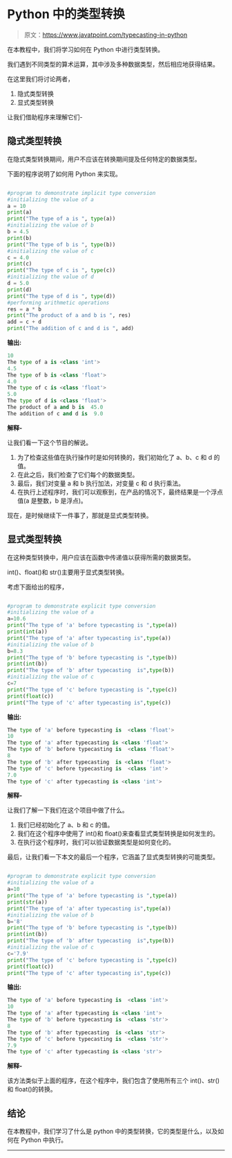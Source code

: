 # Python 中的类型转换

> 原文：<https://www.javatpoint.com/typecasting-in-python>

在本教程中，我们将学习如何在 Python 中进行类型转换。

我们遇到不同类型的算术运算，其中涉及多种数据类型，然后相应地获得结果。

在这里我们将讨论两者，

1.  隐式类型转换
2.  显式类型转换

让我们借助程序来理解它们-

## 隐式类型转换

在隐式类型转换期间，用户不应该在转换期间提及任何特定的数据类型。

下面的程序说明了如何用 Python 来实现。

```py

#program to demonstrate implicit type conversion
#initializing the value of a
a = 10
print(a)
print("The type of a is ", type(a))
#initializing the value of b
b = 4.5
print(b)
print("The type of b is ", type(b))
#initializing the value of c
c = 4.0
print(c)
print("The type of c is ", type(c))
#initializing the value of d
d = 5.0
print(d)
print("The type of d is ", type(d))
#performing arithmetic operations
res = a * b
print("The product of a and b is ", res)
add = c + d
print("The addition of c and d is ", add)

```

**输出:**

```py
10
The type of a is <class 'int'>
4.5
The type of b is <class 'float'>
4.0
The type of c is <class 'float'>
5.0
The type of d is <class 'float'>
The product of a and b is  45.0
The addition of c and d is  9.0

```

**解释-**

让我们看一下这个节目的解说。

1.  为了检查这些值在执行操作时是如何转换的，我们初始化了 a、b、c 和 d 的值。
2.  在此之后，我们检查了它们每个的数据类型。
3.  最后，我们对变量 a 和 b 执行加法，对变量 c 和 d 执行乘法。
4.  在执行上述程序时，我们可以观察到，在产品的情况下，最终结果是一个浮点值(a 是整数，b 是浮点)。

现在，是时候继续下一件事了，那就是显式类型转换。

## 显式类型转换

在这种类型转换中，用户应该在函数中传递值以获得所需的数据类型。

int()、float()和 str()主要用于显式类型转换。

考虑下面给出的程序，

```py

#program to demonstrate explicit type conversion
#initializing the value of a
a=10.6
print("The type of 'a' before typecasting is ",type(a))
print(int(a))
print("The type of 'a' after typecasting is",type(a))
#initializing the value of b
b=8.3
print("The type of 'b' before typecasting is ",type(b))
print(int(b))
print("The type of 'b' after typecasting  is",type(b))
#initializing the value of c
c=7
print("The type of 'c' before typecasting is ",type(c))
print(float(c))
print("The type of 'c' after typecasting is",type(c))

```

**输出:**

```py
The type of 'a' before typecasting is  <class 'float'>
10
The type of 'a' after typecasting is <class 'float'>
The type of 'b' before typecasting is  <class 'float'>
8
The type of 'b' after typecasting  is <class 'float'>
The type of 'c' before typecasting is  <class 'int'>
7.0
The type of 'c' after typecasting is <class 'int'>

```

**解释-**

让我们了解一下我们在这个项目中做了什么。

1.  我们已经初始化了 a、b 和 c 的值。
2.  我们在这个程序中使用了 int()和 float()来查看显式类型转换是如何发生的。
3.  在执行这个程序时，我们可以验证数据类型是如何变化的。

最后，让我们看一下本文的最后一个程序，它涵盖了显式类型转换的可能类型。

```py

#program to demonstrate explicit type conversion
#initializing the value of a
a=10
print("The type of 'a' before typecasting is ",type(a))
print(str(a))
print("The type of 'a' after typecasting is",type(a))
#initializing the value of b
b='8'
print("The type of 'b' before typecasting is ",type(b))
print(int(b))
print("The type of 'b' after typecasting  is",type(b))
#initializing the value of c
c='7.9'
print("The type of 'c' before typecasting is ",type(c))
print(float(c))
print("The type of 'c' after typecasting is",type(c))

```

**输出:**

```py
The type of 'a' before typecasting is  <class 'int'>
10
The type of 'a' after typecasting is <class 'int'>
The type of 'b' before typecasting is  <class 'str'>
8
The type of 'b' after typecasting  is <class 'str'>
The type of 'c' before typecasting is  <class 'str'>
7.9
The type of 'c' after typecasting is <class 'str'>

```

**解释-**

该方法类似于上面的程序，在这个程序中，我们包含了使用所有三个 int()、str()和 float()的转换。

## 结论

在本教程中，我们学习了什么是 python 中的类型转换，它的类型是什么，以及如何在 Python 中执行。

* * *